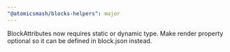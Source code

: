 ```yaml
---
"@atomicsmash/blocks-helpers": major
---
```


BlockAttributes now requires static or dynamic type.
Make render property optional so it can be defined in block.json instead.
